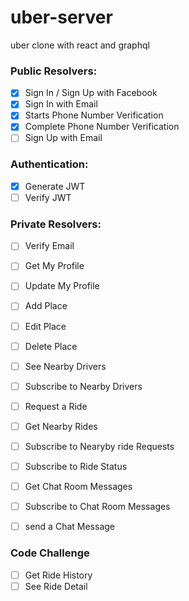 # uber-server
uber clone with react and graphql

### Public Resolvers:

- [x] Sign In / Sign Up with Facebook
- [x] Sign In with Email
- [x] Starts Phone Number Verification
- [x] Complete Phone Number Verification
- [ ] Sign Up with Email

### Authentication:

- [x] Generate JWT
- [ ] Verify JWT

### Private Resolvers:


- [ ] Verify Email
- [ ] Get My Profile
- [ ] Update My Profile
- [ ] Add Place
- [ ] Edit Place
- [ ] Delete Place
- [ ] See Nearby Drivers
- [ ] Subscribe to Nearby Drivers
- [ ] Request a Ride
- [ ] Get Nearby Rides
- [ ] Subscribe to Nearyby ride Requests
- [ ] Subscribe to Ride Status
- [ ] Get Chat Room Messages
- [ ] Subscribe to Chat Room Messages
- [ ] send a Chat Message



### Code Challenge

- [ ] Get Ride History
- [ ] See Ride Detail